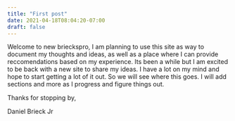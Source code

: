 ```yaml
---
title: "First post"
date: 2021-04-18T08:04:20-07:00
draft: false
---
```


Welcome to new brieckspro, I am planning to use this site as way to document my thoughts and ideas, as well as a place where I can provide reccomendations based on my experience. Its been a while but I am excited to be back with a new site to share my ideas. I have a lot on my mind and hope to start getting a lot of it out. So we will see where this goes. I will add sections  and more as I progress and figure things out. 

Thanks for stopping by,

Daniel Brieck Jr